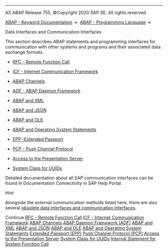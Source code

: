   

* * *

AS ABAP Release 755, ©Copyright 2020 SAP SE. All rights reserved.

[ABAP - Keyword Documentation](javascript:call_link\('abenabap.htm'\)) →  [ABAP - Programming Language](javascript:call_link\('abenabap_reference.htm'\)) → 

Data Interfaces and Communication Interfaces

This section describes ABAP statements and programming interfaces for communication with other systems and programs and their associated data exchange formats.

-   [RFC - Remote Function Call](javascript:call_link\('abenrfc.htm'\))

-   [ICF - Internet Communication Framework](javascript:call_link\('abenicf.htm'\))

-   [ABAP Channels](javascript:call_link\('abenabap_channels.htm'\))

-   [ADF - ABAP Daemon Framework](javascript:call_link\('abenabap_daemon.htm'\))

-   [ABAP and XML](javascript:call_link\('abenabap_xml.htm'\))

-   [ABAP and JSON](javascript:call_link\('abenabap_json.htm'\))

-   [ABAP and OLE](javascript:call_link\('abenole2.htm'\))

-   [ABAP and Operating System Statements](javascript:call_link\('abenabap_system_commands.htm'\))

-   [EPP -Extended Passport](javascript:call_link\('abenepp.htm'\))

-   [PCP - Push Channel Protocol](javascript:call_link\('abenpcp.htm'\))

-   [Access to the Presentation Server](javascript:call_link\('abenfrontend_services.htm'\))

-   [System Class for UUIDs](javascript:call_link\('abencl_system_uuid.htm'\))

Detailed documentation about all SAP communication interfaces can be found in Documentation Connectivity in SAP Help Portal.

Hint

Alongside the external communication methods listed here, there are also several [obsolete data interfaces and communication interfaces](javascript:call_link\('abenextern_obsolete.htm'\)).

Continue
[RFC - Remote Function Call](javascript:call_link\('abenrfc.htm'\))
[ICF - Internet Communication Framework](javascript:call_link\('abenicf.htm'\))
[ABAP Channels](javascript:call_link\('abenabap_channels.htm'\))
[ABAP Daemon Framework (ADF)](javascript:call_link\('abenabap_daemon.htm'\))
[ABAP and XML](javascript:call_link\('abenabap_xml.htm'\))
[ABAP and JSON](javascript:call_link\('abenabap_json.htm'\))
[ABAP and OLE](javascript:call_link\('abenole2.htm'\))
[ABAP and Operating System Statements](javascript:call_link\('abenabap_system_commands.htm'\))
[Extended Passport (EPP)](javascript:call_link\('abenepp.htm'\))
[Push Channel Protocol (PCP)](javascript:call_link\('abenpcp.htm'\))
[Access to the Presentation Server](javascript:call_link\('abenfrontend_services.htm'\))
[System Class for UUIDs](javascript:call_link\('abencl_system_uuid.htm'\))
[Internal Statement for System Function Call](javascript:call_link\('abendata_communication_internal.htm'\))